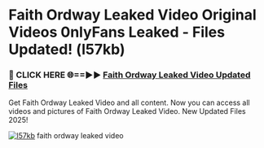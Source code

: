 # Faith Ordway Leaked Video Original Videos 0nlyFans Leaked - Files Updated! (l57kb)

<h3>🔴 CLICK HERE 🌐==►► <a href="https://tinyurl.com/2jnfzry5" rel="nofollow">Faith Ordway Leaked Video Updated Files</a></h3>

Get Faith Ordway Leaked Video and all content. Now you can access all videos and pictures of Faith Ordway Leaked Video. New Updated Files 2025!

[![l57kb](https://i.imgur.com/GyGTBgg.gif)](https://tinyurl.com/2jnfzry5)
faith ordway leaked video